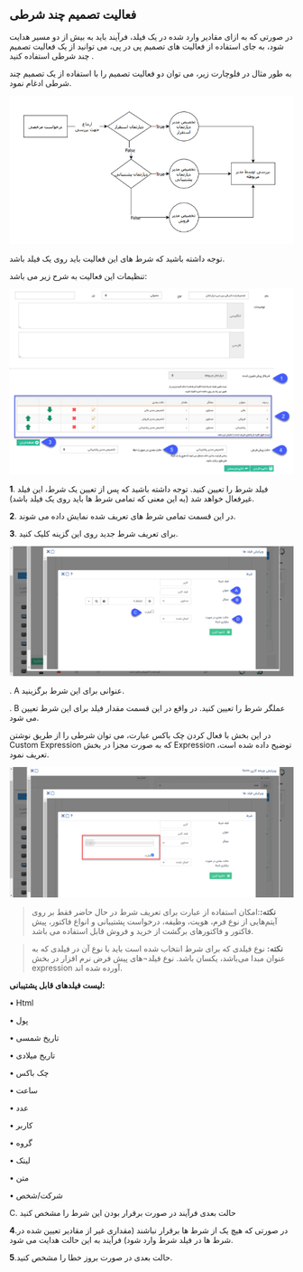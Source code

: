 ﻿##  فعالیت تصمیم چند شرطی 



در صورتی که به ازای مقادیر وارد شده در یک فیلد، فرآیند باید به بیش از دو مسیر هدایت شود، به جای استفاده از فعالیت های تصمیم پی در پی، می توانید از یک فعالیت تصمیم چند شرطی استفاده کنید .

به طور مثال در فلوچارت زیر، می توان دو فعالیت تصمیم را با استفاده از یک تصمیم چند شرطی ادغام نمود.

 ![](Setavalue1.png)
 
 توجه داشته باشید که شرط های این فعالیت باید روی یک فیلد باشد.
 
تنظیمات این فعالیت به شرح زیر می باشد:

![](MultipleDecision2.png)

**1**. فیلد شرط را تعیین کنید. توجه داشته باشید که پس از تعیین یک شرط، این فیلد غیرفعال خواهد شد (به این معنی که تمامی شرط ها باید روی یک فیلد باشد).

**2**.  در این قسمت تمامی شرط های تعریف شده نمایش داده می شوند.

**3**. برای تعریف شرط جدید روی این گزینه کلیک کنید.

![](MultipleDecision3.png)

 . A عنوانی برای این شرط برگزینید.

 . B عملگر شرط را تعیین کنید. در واقع در این قسمت مقدار فیلد برای این شرط تعیین می شود.

در این بخش با فعال کردن چک باکس عبارت، می توان شرطی را از طریق نوشتن Custom Expression که به صورت مجزا در بخش Expression توضیح داده شده است، تعریف نمود. 

![](MultipleDecision4.png)

> **نکته:**:امکان استفاده از عبارت برای تعریف شرط در حال حاضر فقط بر روی آیتم‌هایی از نوع فرم، هویت، وظیفه، درخواست پشتیبانی و انواع فاکتور، پیش فاکتور و فاکتورهای برگشت از خرید و فروش قابل استفاده می باشد.

> **نکته:** نوع فیلدی که برای شرط انتخاب شده است باید با نوع آن در فیلدی که به عنوان مبدا می‌باشد، یکسان باشد. نوع فیلد¬های پیش فرض نرم افزار در بخش expression آورده شده اند.

**لیست فیلدهای قابل پشتیبانی:**

•	Html

•	پول

•	تاریخ شمسی

•	تاریخ میلادی

•	چک باکس

•	ساعت 

•	عدد

•	کاربر

•	گروه

•	لینک

•	متن 

•	شرکت/شخص

C. حالت بعدی فرآیند در صورت برقرار بودن این شرط را  مشخص کنید

**4**.در صورتی که هیچ یک از شرط ها برقرار نباشند (مقداری غیر از مقادیر تعیین شده در شرط ها در فیلد شرط وارد شود) فرآیند به این حالت هدایت می شود.

**5**.حالت بعدی در صورت بروز خطا را مشخص کنید.
 


